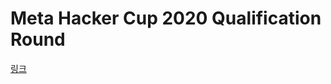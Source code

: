 # Meta Hacker Cup 2020 Qualification Round

[링크](https://www.facebook.com/codingcompetitions/hacker-cup/2020/qualification-round)